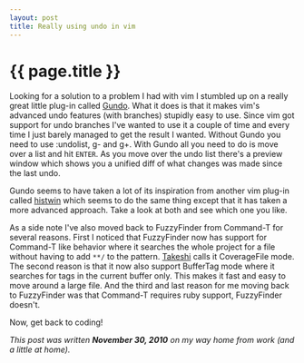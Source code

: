 ```yaml
---
layout: post
title: Really using undo in vim
---
```


{{ page.title }}
================

Looking for a solution to a problem I had with vim I stumbled up on a really great little plug-in called [Gundo](http://sjl.bitbucket.org/gundo.vim/). What it does is that it makes vim's advanced undo features (with branches) stupidly easy to use. Since vim got support for undo branches I've wanted to use it a couple of time and every time I just barely managed to get the result I wanted. Without Gundo you need to use :undolist, g- and g+. With Gundo all you need to do is move over a list and hit `ENTER`. As you move over the undo list there's a preview window which shows you a unified diff of what changes was made since the last undo.

Gundo seems to have taken a lot of its inspiration from another vim plug-in called [histwin](https://github.com/chrisbra/histwin.vim) which seems to do the same thing except that it has taken a more advanced approach. Take a look at both and see which one you like.

As a side note I've also moved back to FuzzyFinder from Command-T for several reasons. First I noticed that FuzzyFinder now has support for Command-T like behavior where it searches the whole project for a file without having to add `**/` to the pattern. [Takeshi](http://www.vim.org/account/profile.php?user_id=12324) calls it CoverageFile mode. The second reason is that it now also support BufferTag mode where it searches for tags in the current buffer only. This makes it fast and easy to move around a large file. And the third and last reason for me moving back to FuzzyFinder was that Command-T requires ruby support, FuzzyFinder doesn't.

Now, get back to coding!

*This post was written __November 30, 2010__ on my way home from work (and a little at home).*
